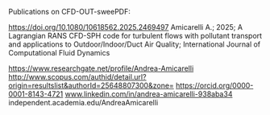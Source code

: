 Publications on CFD-OUT-sweePDF:

https://doi.org/10.1080/10618562.2025.2469497
Amicarelli A.; 2025; A Lagrangian RANS CFD-SPH code for turbulent flows with pollutant transport and applications to Outdoor/Indoor/Duct Air Quality; International Journal of Computational Fluid Dynamics

https://www.researchgate.net/profile/Andrea-Amicarelli
http://www.scopus.com/authid/detail.url?origin=resultslist&authorId=25648807300&zone=
https://orcid.org/0000-0001-8143-4721
www.linkedin.com/in/andrea-amicarelli-938aba34
independent.academia.edu/AndreaAmicarelli
